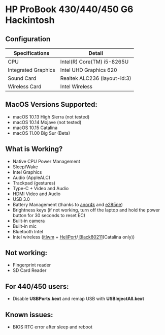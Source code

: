 # HP ProBook 430/440/450 G6 Hackintosh

## Configuration
| Specifications      | Detail                       |
|---------------------|------------------------------|
| CPU                 | Intel(R) Core(TM) i5-8265U   |
| Integrated Graphics | Intel UHD Graphics 620       |
| Sound Card          | Realtek ALC236 (layout-id:3) |
| Wireless Card       | Intel Wireless               |

## MacOS Versions Supported:
- macOS 10.13 High Sierra (not tested)
- macOS 10.14 Mojave (not tested)
- macOS 10.15 Catalina
- macOS 11.00 Big Sur (Beta)

## What is Working?
- Native CPU Power Management
- Sleep/Wake
- Intel Graphics
- Audio (AppleALC)
- Trackpad (gestures)
- Type-C + Video and Audio
- HDMI Video and Audio
- USB 3.0
- Battery Management (thanks to [anor4k](https://www.tonymacx86.com/threads/guide-how-to-patch-dsdt-for-working-battery-status.116102/page-500#post-2021126) and [e285ne](https://www.tonymacx86.com/threads/guide-hp-probook-430-g6-whiskey-lake.282302/page-6#post-2147595))
- Brightness keys (if not working, turn off the laptop and hold the power button for 30 seconds to reset EC)
- Built-in camera
- Built-in mic
- Bluetooth Intel
- Intel wireless ([itlwm](https://github.com/OpenIntelWireless/itlwm) + [HeliPort](https://github.com/OpenIntelWireless/HeliPort)/[
Black80211](https://github.com/usr-sse2/Black80211-Catalina)(Catalina only))

## Not working:
- Fingerprint reader
- SD Card Reader

## For 440/450 users:
- Disable **USBPorts.kext** and remap USB with **USBInjectAll.kext**

## Known issues:
- BIOS RTC error after sleep and reboot
